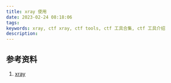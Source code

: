 ```yaml
---
title: xray 使用
date: 2023-02-24 08:18:06
tags:
keywords: xray, ctf xray, ctf tools, ctf 工具合集, ctf 工具介绍
description: 
---
```


## 参考资料

1. [xray](https://xray.cool/)
